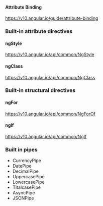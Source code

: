 #### Attribute Binding
https://v10.angular.io/guide/attribute-binding

### Built-in attribute directives
#### ngStyle
https://v10.angular.io/api/common/NgStyle

#### ngClass
https://v10.angular.io/api/common/NgClass

### Built-in structural directives
#### ngFor
https://v10.angular.io/api/common/NgForOf

#### ngIf
https://v10.angular.io/api/common/NgIf

### Built in pipes
- CurrencyPipe
- DatePipe
- DecimalPipe
- UppercasePipe
- LowercasePipe
- TitalcasePipe
- AsyncPipe
- JSONPipe
